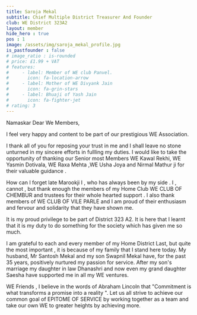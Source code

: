 ```yaml
---
title: Saroja Mekal
subtitle: Chief Multiple District Treasurer And Founder
club: WE District 323A2
layout: member
hide_hero : true
pos : 1
image: /assets/img/saroja_mekal_profile.jpg
is_pastfounder : false
# image_ratio : is-rounded
# price: £1.99 + VAT
# features:
#     - label: Member of WE club Panvel.
#       icon: fa-location-arrow
#     - label: Mother of WE Divyank Jain
#       icon: fa-grin-stars
#     - label: Bhuaji of Yash Jain
#       icon: fa-fighter-jet
# rating: 3
---
```


Namaskar Dear We Members,

I feel very happy and content to be part of our prestigious WE Association.

I thank all of you for reposing your trust in me and I shall leave no stone unturned in my sincere efforts in fullling my duties. I would like to take the opportunity of thanking our Senior most Members WE Kawal Rekhi, WE Yasmin Dotivala, WE Raxa Mehta ,WE Usha Joya and Nirmal Mathur ji for their valuable guidance .

How can I forget late Marookji I , who has always been by my side . I , cannot , but thank enough the members of my Home Club WE CLUB OF CHEMBUR and trustees for their whole hearted support . I also thank members of WE CLUB OF VILE PARLE and I am proud of their enthusiasm and fervour and solidarity that they have shown me.

It is my proud privilege to be part of District 323 A2. It is here that I learnt that it is my duty to do something for the society which has given me so much.

I am grateful to each and every member of my Home District Last, but quite the most important , it is because of my family that I stand here today. My husband, Mr Santosh Mekal and my son Swapnil Mekal have, for the past 35 years, positively nurtured my passion for service. After my son's marriage my daughter in law Dhanashri and now even my grand daughter Saesha have supported me in all my WE ventures.

WE Friends , I believe in the words of Abraham Lincoln that "Commitment is what transforms a promise into a reality ". Let us all strive to achieve our common goal of EPITOME OF SERVICE by working together as a team and take our own WE to greater heights by achieving more. 